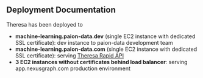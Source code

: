 Deployment Documentation
------------------------

Theresa has been deployed to

- **machine-learning.paion-data.dev** (single EC2 instance with dedicated SSL certificate): dev instance to paion-data development team
- **machine-learning.paion-data.com** (single EC2 instance with dedicated SSL certificate): serving
  [Theresa Rapid API](https://rapidapi.com/paion-data-machine-learning/api/theresa3)
- **3 EC2 instances without certificates behind load balancer**: serving app.nexusgraph.com production environment
